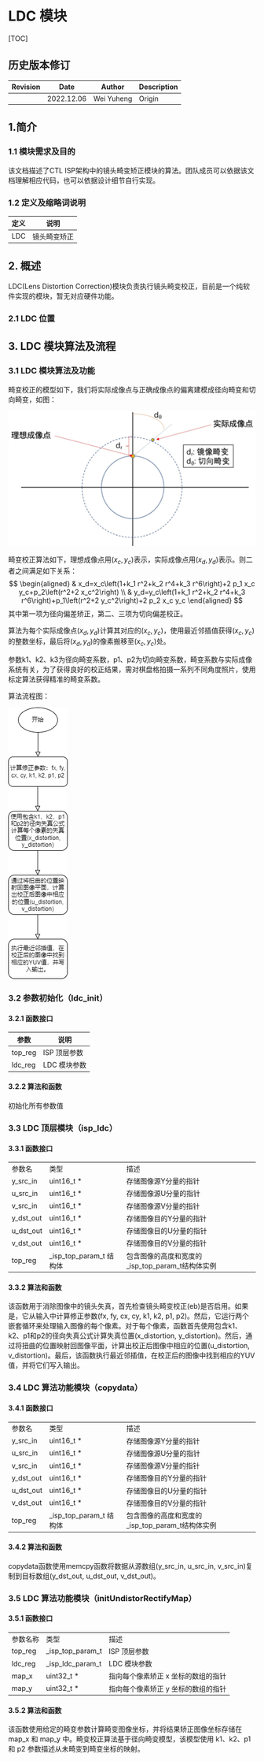# LDC 模块

[TOC]

## 历史版本修订

| Revision | Date | Author | Description |
| -------- | ---- | ------ | ----------- |
|          | 2022.12.06   | Wei Yuheng | Origin      |


## 1.简介

### 1.1 模块需求及目的

该文档描述了CTL ISP架构中的镜头畸变矫正模块的算法。团队成员可以依据该文档理解相应代码，也可以依据设计细节自行实现。

### 1.2 定义及缩略词说明

| 定义 | 说明                |
| :----- | -------------------------- |
| LDC | 镜头畸变矫正 |

## 2. 概述

LDC(Lens Distortion Correction)模块负责执行镜头畸变校正，目前是一个纯软件实现的模块，暂无对应硬件功能。

### 2.1 LDC 位置



## 3. LDC 模块算法及流程

### 3.1 LDC 模块算法及功能

畸变校正的模型如下，我们将实际成像点与正确成像点的偏离建模成径向畸变和切向畸变，如图：

![image-20221206135256495](image-20221206135256495.png)

畸变校正算法如下，理想成像点用$\left(x_c, y_c\right)$表示，实际成像点用$\left(x_d, y_d\right)$表示。则二者之间满足如下关系：
$$
\begin{aligned}
& x_d=x_c\left(1+k_1 r^2+k_2 r^4+k_3 r^6\right)+2 p_1 x_c y_c+p_2\left(r^2+2 x_c^2\right) \\
& y_d=y_c\left(1+k_1 r^2+k_2 r^4+k_3 r^6\right)+p_1\left(r^2+2 y_c^2\right)+2 p_2 x_c y_c
\end{aligned}
$$
其中第一项为径向偏差矫正，第二、三项为切向偏差校正。

算法为每个实际成像点$\left(x_d, y_d\right)$计算其对应的$\left(x_c, y_c\right)$，使用最近邻插值获得$\left(x_c, y_c\right)$的整数坐标，最后将$\left(x_d, y_d\right)$的像素搬移至$\left(x_c, y_c\right)$处。

参数k1、k2、k3为径向畸变系数，p1、p2为切向畸变系数，畸变系数与实际成像系统有关，为了获得良好的校正结果，需对棋盘格拍摄一系列不同角度照片，使用标定算法获得精准的畸变系数。

算法流程图：

![](LDC.drawio.png)

### 3.2 参数初始化（ldc_init）

#### 3.2.1 函数接口

| 参数    | 说明         |
| ------- | ------------ |
| top_reg | ISP 顶层参数 |
| ldc_reg | LDC 模块参数 |

#### 3.2.2 算法和函数

初始化所有参数值

### 3.3 LDC 顶层模块（isp_ldc）

#### 3.3.1 函数接口

<table>
   <tr>
      <td>参数名</td>
      <td>类型</td>
      <td>描述</td>
   </tr>
   <tr>
      <td>y_src_in</td>
      <td>uint16_t *</td>
      <td>存储图像源Y分量的指针</td>
   </tr>
   <tr>
      <td>u_src_in</td>
      <td>uint16_t *</td>
      <td>存储图像源U分量的指针</td>
   </tr>
   <tr>
      <td>v_src_in</td>
      <td>uint16_t *</td>
      <td>存储图像源V分量的指针</td>
   </tr>
   <tr>
      <td>y_dst_out</td>
      <td>uint16_t *</td>
      <td>存储图像目的Y分量的指针</td>
   </tr>
   <tr>
      <td>u_dst_out</td>
      <td>uint16_t *</td>
      <td>存储图像目的U分量的指针</td>
   </tr>
   <tr>
      <td>v_dst_out</td>
      <td>uint16_t *</td>
      <td>存储图像目的V分量的指针</td>
   </tr>
   <tr>
      <td>top_reg</td>
      <td>_isp_top_param_t 结构体</td>
      <td>包含图像的高度和宽度的_isp_top_param_t结构体实例</td>
   </tr>
</table>

#### 3.3.2 算法和函数

该函数用于消除图像中的镜头失真，首先检查镜头畸变校正(eb)是否启用。如果是，它从输入中计算修正参数(fx, fy, cx, cy, k1, k2, p1, p2)。然后，它运行两个嵌套循环来处理输入图像的每个像素。对于每个像素，函数首先使用包含k1、k2、p1和p2的径向失真公式计算失真位置(x_distortion, y_distortion)。然后，通过将扭曲的位置映射回图像平面，计算出校正后图像中相应的位置(u_distortion, v_distortion)。最后，该函数执行最近邻插值，在校正后的图像中找到相应的YUV值，并将它们写入输出。

### 3.4 LDC 算法功能模块（copydata）

#### 3.4.1 函数接口

<table>
   <tr>
      <td>参数名</td>
      <td>类型</td>
      <td>描述</td>
   </tr>
   <tr>
      <td>y_src_in</td>
      <td>uint16_t *</td>
      <td>存储图像源Y分量的指针</td>
   </tr>
   <tr>
      <td>u_src_in</td>
      <td>uint16_t *</td>
      <td>存储图像源U分量的指针</td>
   </tr>
   <tr>
      <td>v_src_in</td>
      <td>uint16_t *</td>
      <td>存储图像源V分量的指针</td>
   </tr>
   <tr>
      <td>y_dst_out</td>
      <td>uint16_t *</td>
      <td>存储图像目的Y分量的指针</td>
   </tr>
   <tr>
      <td>u_dst_out</td>
      <td>uint16_t *</td>
      <td>存储图像目的U分量的指针</td>
   </tr>
   <tr>
      <td>v_dst_out</td>
      <td>uint16_t *</td>
      <td>存储图像目的V分量的指针</td>
   </tr>
   <tr>
      <td>top_reg</td>
      <td>_isp_top_param_t 结构体</td>
      <td>包含图像的高度和宽度的_isp_top_param_t结构体实例</td>
   </tr>
</table>

#### 3.4.2 算法和函数

copydata函数使用memcpy函数将数据从源数组(y_src_in, u_src_in, v_src_in)复制到目标数组(y_dst_out, u_dst_out, v_dst_out)。

### 3.5 LDC 算法功能模块（initUndistorRectifyMap）

#### 3.5.1 函数接口

<table>
   <tr>
      <td>参数名称</td>
      <td>类型</td>
      <td>描述</td>
   </tr>
   <tr>
      <td>top_reg</td>
      <td>_isp_top_param_t</td>
      <td>ISP 顶层参数</td>
   </tr>
   <tr>
      <td>ldc_reg</td>
      <td>_isp_ldc_param_t</td>
      <td>LDC 模块参数</td>
   </tr>
   <tr>
      <td>map_x</td>
      <td>uint32_t *</td>
      <td>指向每个像素矫正 x 坐标的数组的指针</td>
   </tr>
   <tr>
      <td>map_y</td>
      <td>uint32_t *</td>
      <td>指向每个像素矫正 y 坐标的数组的指针</td>
   </tr>
</table>

#### 3.5.2 算法和函数

该函数使用给定的畸变参数计算畸变图像坐标，并将结果矫正图像坐标存储在 map_x 和 map_y 中。畸变校正算法基于径向畸变模型，该模型使用 k1、k2、p1 和 p2 参数描述从未畸变到畸变坐标的映射。

